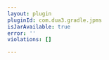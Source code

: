 ```yaml
---
layout: plugin
pluginId: com.dua3.gradle.jpms
isJarAvailable: true
error: ''
violations: []

---
```

